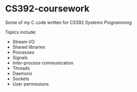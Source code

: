 # CS392-coursework

Some of my C code written for CS392 _Systems Programming_

Topics include:
- Stream I/O
- Shared libraries
- Processes
- Signals
- Inter-process communication
- Threads
- Daemons
- Sockets
- User permissions